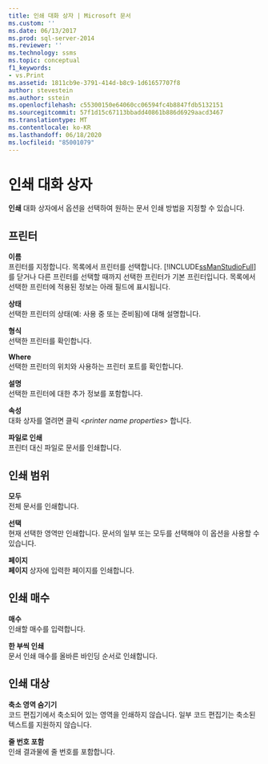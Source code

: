 ```yaml
---
title: 인쇄 대화 상자 | Microsoft 문서
ms.custom: ''
ms.date: 06/13/2017
ms.prod: sql-server-2014
ms.reviewer: ''
ms.technology: ssms
ms.topic: conceptual
f1_keywords:
- vs.Print
ms.assetid: 1811cb9e-3791-414d-b8c9-1d61657707f8
author: stevestein
ms.author: sstein
ms.openlocfilehash: c55300150e64060cc06594fc4b8847fdb5132151
ms.sourcegitcommit: 57f1d15c67113bbadd40861b886d6929aacd3467
ms.translationtype: MT
ms.contentlocale: ko-KR
ms.lasthandoff: 06/18/2020
ms.locfileid: "85001079"
---
```

# <a name="print-dialog-box"></a>인쇄 대화 상자
  **인쇄** 대화 상자에서 옵션을 선택하여 원하는 문서 인쇄 방법을 지정할 수 있습니다.  
  
## <a name="printer"></a>프린터  
 **이름**  
 프린터를 지정합니다. 목록에서 프린터를 선택합니다. [!INCLUDE[ssManStudioFull](../../includes/ssmanstudiofull-md.md)] 를 닫거나 다른 프린터를 선택할 때까지 선택한 프린터가 기본 프린터입니다. 목록에서 선택한 프린터에 적용된 정보는 아래 필드에 표시됩니다.  
  
 **상태**  
 선택한 프린터의 상태(예: 사용 중 또는 준비됨)에 대해 설명합니다.  
  
 **형식**  
 선택한 프린터를 확인합니다.  
  
 **Where**  
 선택한 프린터의 위치와 사용하는 프린터 포트를 확인합니다.  
  
 **설명**  
 선택한 프린터에 대한 추가 정보를 포함합니다.  
  
 **속성**  
 대화 상자를 열려면 클릭 \<*printer name properties*> 합니다.  
  
 **파일로 인쇄**  
 프린터 대신 파일로 문서를 인쇄합니다.  
  
## <a name="page-range"></a>인쇄 범위  
 **모두**  
 전체 문서를 인쇄합니다.  
  
 **선택**  
 현재 선택한 영역만 인쇄합니다. 문서의 일부 또는 모두를 선택해야 이 옵션을 사용할 수 있습니다.  
  
 **페이지**  
 **페이지** 상자에 입력한 페이지를 인쇄합니다.  
  
## <a name="copies"></a>인쇄 매수  
 **매수**  
 인쇄할 매수를 입력합니다.  
  
 **한 부씩 인쇄**  
 문서 인쇄 매수를 올바른 바인딩 순서로 인쇄합니다.  
  
## <a name="print-what"></a>인쇄 대상  
 **축소 영역 숨기기**  
 코드 편집기에서 축소되어 있는 영역을 인쇄하지 않습니다. 일부 코드 편집기는 축소된 텍스트를 지원하지 않습니다.  
  
 **줄 번호 포함**  
 인쇄 결과물에 줄 번호를 포함합니다.  
  
  
